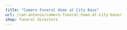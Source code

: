 ```yaml
---
title: "Camero Funeral Home at City Base"
url: /san-antonio/camero-funeral-home-at-city-base/
shop: funeral directors
---
```


